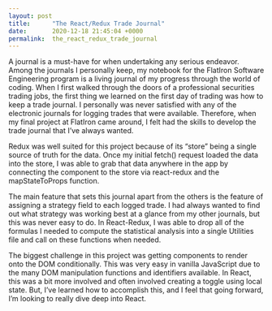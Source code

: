 ```yaml
---
layout: post
title:      "The React/Redux Trade Journal"
date:       2020-12-18 21:45:04 +0000
permalink:  the_react_redux_trade_journal
---
```



A journal is a must-have for when undertaking any serious endeavor.  Among the journals I personally keep, my notebook for the FlatIron Software Engineering program is a living journal of my progress through the world of coding.  When I first walked through the doors of a professional securities trading jobs, the first thing we learned on the first day of trading was how to keep a trade journal.  I personally was never satisfied with any of the electronic journals for logging trades that were available.  Therefore, when my final project at FlatIron came around, I felt had the skills to develop the trade journal that I’ve always wanted.  

Redux was well suited for this project because of its “store” being a single source of truth for the data.  Once my initial fetch() request loaded the data into the store, I was able to grab that data anywhere in the app by connecting the component to the store via react-redux and the mapStateToProps function.  

The main feature that sets this journal apart from the others is the feature of assigning a strategy field to each logged trade.  I had always wanted to find out what strategy was working best at a glance from my other journals, but this was never easy to do.  In React-Redux, I was able to drop all of the formulas I needed to compute the statistical analysis into a single Utilities file and call on these functions when needed.

The biggest challenge in this project was getting components to render onto the DOM conditionally.  This was very easy in vanilla JavaScript due to the many DOM manipulation functions and identifiers available.  In React, this was a bit more involved and often involved creating a toggle using local state.  But, I’ve learned how to accomplish this, and I feel that going forward, I’m looking to really dive deep into React.

